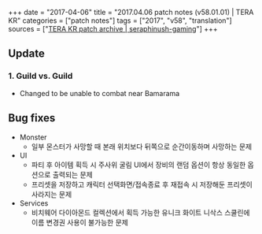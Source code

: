 +++
date = "2017-04-06"
title = "2017.04.06 patch notes (v58.01.01) | TERA KR"
categories = ["patch notes"]
tags = ["2017", "v58", "translation"]
sources = ["[TERA KR patch archive | seraphinush-gaming](/ko/patch/2017/v58-01-01)"]
+++

## Update

### **1.** Guild vs. Guild
- Changed to be unable to combat near Bamarama

## Bug fixes

- Monster
  - 일부 몬스터가 사망할 때 본래 위치보다 뒤쪽으로 순간이동하며 사망하는 문제
- UI
  - 파티 후 아이템 획득 시 주사위 굴림 UI에서 장비의 랜덤 옵션이 항상 동일한 옵션으로 출력되는 문제
  - 프리셋을 저장하고 캐릭터 선택화면/접속종료 후 재접속 시 저장해둔 프리셋이 사라지는 문제
- Services
  - 비치웨어 다이아몬드 컬렉션에서 획득 가능한 유니크 화이트 니삭스 스쿨린에 이름 변경권 사용이 불가능한 문제
